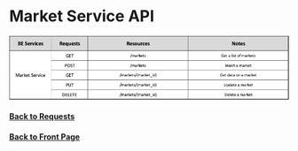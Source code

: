 # Market Service API

<img src="./assets/MarketService.png" alt="Market Service API" />


#### [Back to Requests](README.md)
#### [Back to Front Page](../README.md)
